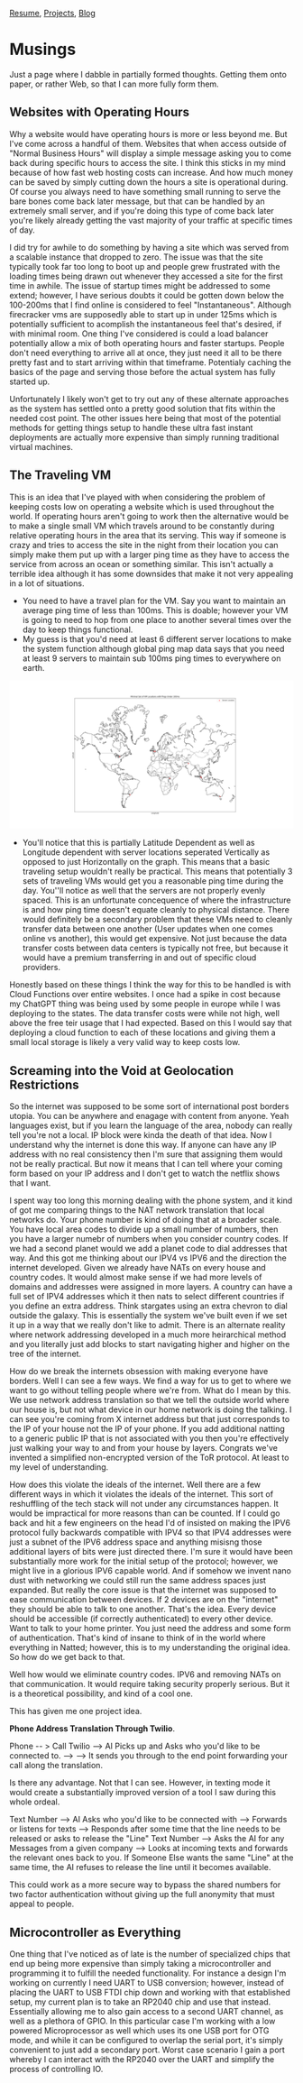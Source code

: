 [Resume](../resume_page.md), [Projects](../projects.md), [Blog](../blog.md)

# Musings
Just a page where I dabble in partially formed thoughts. Getting them onto paper, or rather Web, so that I can more fully form them.

## Websites with Operating Hours
Why a website would have operating hours is more or less beyond me. But I've come across a handful of them. Websites that when access outside of "Normal Business Hours" will display a simple message asking you to come back during specific hours to access the site. I think this sticks in my mind because of how fast web hosting costs can increase. And how much money can be saved by simply cutting down the hours a site is operational during. Of course you always need to have something small running to serve the bare bones come back later message, but that can be handled by an extremely small server, and if you're doing this type of come back later you're likely already getting the vast majority of your traffic at specific times of day. 

I did try for awhile to do something by having a site which was served from a scalable instance that dropped to zero. The issue was that the site typically took far too long to boot up and people grew frustrated with the loading times being drawn out whenever they accessed a site for the first time in awhile. The issue of startup times might be addressed to some extend; however, I have serious doubts it could be gotten down below the 100-200ms that I find online is considered to feel "Instantaneous". Although firecracker vms are supposedly able to start up in under 125ms which is potentially sufficient to acomplish the instantaneous feel that's desired, if with minimal room. One thing I've considered is could a load balancer potentially allow a mix of both operating hours and faster startups. People don't need everything to arrive all at once, they just need it all to be there pretty fast and to start arriving within that timeframe. Potentialy caching the basics of the page and serving those before the actual system has fully started up.

Unfortunately I likely won't get to try out any of these alternate approaches as the system has settled onto a pretty good solution that fits within the needed cost point. The other issues here being that most of the potential methods for getting things setup to handle these ultra fast instant deployments are actually more expensive than simply running traditional virtual machines. 

## The Traveling VM
This is an idea that I've played with when considering the problem of keeping costs low on operating a website which is used throughout the world. If operating hours aren't going to work then the alternative would be to make a single small VM which travels around to be constantly during relative operating hours in the area that its serving. This way if someone is crazy and tries to access the site in the night from their location you can simply make them put up with a larger ping time as they have to access the service from across an ocean or something similar. This isn't actually a terrible idea although it has some downsides that make it not very appealing in a lot of situations.

- You need to have a travel plan for the VM. Say you want to maintain an average ping time of less than 100ms. This is doable; however your VM is going to need to hop from one place to another several times over the day to keep things functional. 
- My guess is that you'd need at least 6 different server locations to make the system function although global ping map data says that you need at least 9 servers to maintain sub 100ms ping times to everywhere on earth. 

![Ping Map - Server Locations](images/PingMap.png)

- You'll notice that this is partially Latitude Dependent as well as Longitude dependent with server locations seperated Vertically as opposed to just Horizontally on the graph. This means that a basic traveling setup wouldn't really be practical. This means that potentially 3 sets of traveling VMs would get you a reasonable ping time during the day. You''ll notice as well that the servers are not properly evenly spaced. This is an unfortunate concequence of where the infrastructure is and how ping time doesn't equate cleanly to physical distance. There would definitely be a secondary problem that these VMs need to cleanly transfer data between one another (User updates when one comes online vs another), this would get expensive. Not just because the data transfer costs between data centers is typically not free, but because it would have a premium transferring in and out of specific cloud providers. 

Honestly based on these things I think the way for this to be handled is with Cloud Functions over entire websites. I once had a spike in cost because my ChatGPT thing was being used by some people in europe while I was deploying to the states. The data transfer costs were while not high, well above the free teir usage that I had expected. Based on this I would say that deploying a cloud function to each of these locations and giving them a small local storage is likely a very valid way to keep costs low. 

## Screaming into the Void at Geolocation Restrictions
So the internet was supposed to be some sort of international post borders utopia. You can be anywhere and enagage with content from anyone. Yeah languages exist, but if you learn the language of the area, nobody can really tell you're not a local. IP block were kinda the death of that idea. Now I understand why the internet is done this way. If anyone can have any IP address with no real consistency then I'm sure that assigning them would not be really practical. But now it means that I can tell where your coming form based on your IP address and I don't get to watch the netflix shows that I want. 

I spent way too long this morning dealing with the phone system, and it kind of got me comparing things to the NAT network translation that local networks do. Your phone number is kind of doing that at a broader scale. You have local area codes to divide up a small number of numbers, then you have a larger numebr of numbers when you consider country codes. If we had a second planet would we add a planet code to dial addresses that way. And this got me thinking about our IPV4 vs IPV6 and the direction the internet developed. Given we already have NATs on every house and country codes. It would almost make sense if we had more levels of domains and addresses were assigned in more layers. A country can have a full set of IPV4 addresses which it then nats to select different countries if you define an extra address. Think stargates using an extra chevron to dial outside the galaxy. This is essentially the system we've built even if we set it up in a way that we really don't like to admit. There is an alternate reality where network addressing developed in a much more heirarchical method and you literally just add blocks to start navigating higher and higher on the tree of the internet. 

How do we break the internets obsession with making everyone have borders. Well I can see a few ways. We find a way for us to get to where we want to go without telling people where we're from. What do I mean by this. We use network address translation so that we tell the outside world where our house is, but not what device in our home network is doing the talking. I can see you're coming from X internet address but that just corresponds to the IP of your house not the IP of your phone. If you add additional natting to a generic public IP that is not associated with you then you're effectively just walking your way to and from your house by layers. Congrats we've invented a simplified non-encrypted version of the ToR protocol. At least to my level of understanding. 

How does this violate the ideals of the internet. Well there are a few different ways in which it violates the ideals of the internet. This sort of reshuffling of the tech stack will not under any circumstances happen. It would be impractical for more reasons than can be counted. If I could go back and hit a few engineers on the head I'd of insisted on making the IPV6 protocol fully backwards compatible with IPV4 so that IPV4 addresses were just a subnet of the IPV6 address space and anything misisng those additional layers of bits were just directed there. I'm sure it would have been substantially more work for the initial setup of the protocol; however, we might live in a glorious IPV6 capable world. And if somehow we invent nano dust with networking we could still run the same address spaces just expanded. But really the core issue is that the internet was supposed to ease communication between devices. If 2 devices are on the "internet" they should be able to talk to one another. That's the idea. Every device should be accessible (if correctly authenticated) to every other device. Want to talk to your home printer. You just need the address and some form of authentication. That's kind of insane to think of in the world where everything in Natted; however, this is to my understanding the original idea. So how do we get back to that. 

Well how would we eliminate country codes. IPV6 and removing NATs on that communication. It would require taking security properly serious. But it is a theoretical possibility, and kind of a cool one. 

This has given me one project idea. 

**Phone Address Translation Through Twilio**.

Phone -- > Call Twilio --> AI Picks up and Asks who you'd like to be connected to. 
--> --> It sends you through to the end point forwarding your call along the translation. 

Is there any advantage. Not that I can see. However, in texting mode it would create a substantially improved version of a tool I saw during this whole ordeal. 

Text Number --> AI Asks who you'd like to be connected with --> Forwards or listens for texts --> Responds after some time that the line needs to be released or asks to release the "Line" 
Text Number --> Asks the AI for any Messages from a given company --> Looks at incoming texts and forwards the relevant ones back to you.
If Someone Else wants the same "Line" at the same time, the AI refuses to release the line until it becomes available. 

This could work as a more secure way to bypass the shared numbers for two factor authentication without giving up the full anonymity that must appeal to people. 


## Microcontroller as Everything
One thing that I've noticed as of late is the number of specialized chips that end up being more expensive than simply taking a microcontroller and programming it to fulfill the needed functionality. For instance a design I'm working on currently I need UART to USB conversion; however, instead of placing the UART to USB FTDI chip down and working with that established setup, my current plan is to take an RP2040 chip and use that instead. Essentially allowing me to also gain access to a second UART channel, as well as a plethora of GPIO. In this particular case I'm working with a low powered Microprocessor as well which uses its one USB port for OTG mode, and while it can be configured to overlap the serial port, it's simply convenient to just add a secondary port. Worst case scenario I gain a port whereby I can interact with the RP2040 over the UART and simplify the process of controlling IO.

